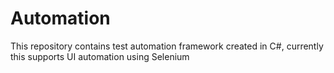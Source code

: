 # Automation
This repository contains test automation framework created in C#, currently this supports UI automation using Selenium 
